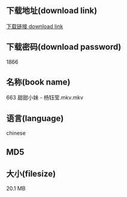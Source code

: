 ## 下载地址(download link)
[下载链接 download link](https://voluble-croquembouche-d321dc.netlify.app/?s=663+%E7%94%9C%E7%94%9C%E5%B0%8F%E5%A6%B9+-+%E6%9D%A8%E9%92%B0%E8%8E%B9.mkv)

## 下载密码(download password)
1866

## 名称(book name)
663 甜甜小妹 - 杨钰莹.mkv.mkv

## 语言(language)
chinese

## MD5


## 大小(filesize)
20.1 MB
